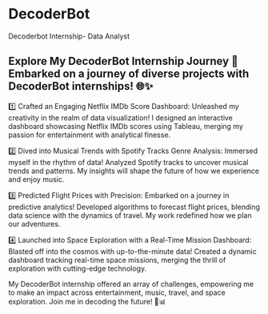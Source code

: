 # DecoderBot
Decoderbot Internship- Data Analyst
## Explore My DecoderBot Internship Journey 🚀 Embarked on a journey of diverse projects with DecoderBot internships! 🌐✨

1️⃣ Crafted an Engaging Netflix IMDb Score Dashboard: Unleashed my creativity in the realm of data visualization! I designed an interactive dashboard showcasing Netflix IMDb scores using Tableau, merging my passion for entertainment with analytical finesse.

2️⃣ Dived into Musical Trends with Spotify Tracks Genre Analysis: Immersed myself in the rhythm of data! Analyzed Spotify tracks to uncover musical trends and patterns. My insights will shape the future of how we experience and enjoy music.

3️⃣ Predicted Flight Prices with Precision: Embarked on a journey in predictive analytics! Developed algorithms to forecast flight prices, blending data science with the dynamics of travel. My work redefined how we plan our adventures.

4️⃣ Launched into Space Exploration with a Real-Time Mission Dashboard: Blasted off into the cosmos with up-to-the-minute data! Created a dynamic dashboard tracking real-time space missions, merging the thrill of exploration with cutting-edge technology.

My DecoderBot internship offered an array of challenges, empowering me to make an impact across entertainment, music, travel, and space exploration. Join me in decoding the future! 🌌📊
